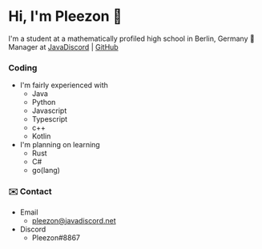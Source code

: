 # Hi, I'm Pleezon 👋
I'm a student at a mathematically profiled high school in Berlin, Germany
📝Manager at [JavaDiscord](https://javadiscord.net/) | [GitHub](https://github.com/Java-Discord)

### Coding
- I'm fairly experienced with
  - Java
  - Python
  - Javascript
  - Typescript
  - c++
  - Kotlin
- I'm planning on learning
  - Rust
  - C#
  - go(lang)
  
 ### ✉️ Contact
 - Email
   - pleezon@javadiscord.net
 - Discord
   - Pleezon#8867


<!--
**Pleezon/Pleezon** is a ✨ _special_ ✨ repository because its `README.md` (this file) appears on your GitHub profile.

Here are some ideas to get you started:

- 🔭 I’m currently working on ...
- 🌱 I’m currently learning ...
- 👯 I’m looking to collaborate on ...
- 🤔 I’m looking for help with ...
- 💬 Ask me about ...
- 📫 How to reach me: ...
- 😄 Pronouns: ...
- ⚡ Fun fact: ...
-->
